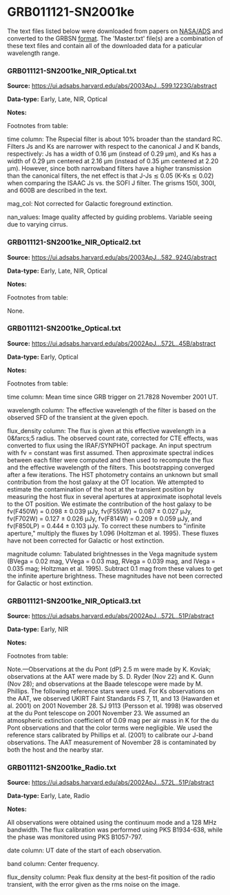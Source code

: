 # GRB011121-SN2001ke


The text files listed below were downloaded from papers on [NASA/ADS](https://ui.adsabs.harvard.edu) and converted to the GRBSN [format](https://github.com/GabrielF98/GRBSNWebtool/tree/master/Webtool/static/SourceData). The 'Master.txt' file(s) are a combination of these text files and contain all of the downloaded data for a paticular wavelength range.

### GRB011121-SN2001ke_NIR_Optical.txt


**Source:** https://ui.adsabs.harvard.edu/abs/2003ApJ...599.1223G/abstract

**Data-type:** Early, Late, NIR, Optical

**Notes:**

Footnotes from table:



time column: The Rspecial filter is about 10% broader than the standard RC. Filters Js and Ks are narrower with respect to the canonical J and K bands, respectively: Js has a width of 0.16 μm (instead of 0.29 μm), and Ks has a width of 0.29 μm centered at 2.16 μm (instead of 0.35 μm centered at 2.20 μm). However, since both narrowband filters have a higher transmission than the canonical filters, the net effect is that J-Js ≲ 0.05 (K-Ks ≲ 0.02) when comparing the ISAAC Js vs. the SOFI J filter. The grisms 150I, 300I, and 600B are described in the text.



mag_col: Not corrected for Galactic foreground extinction.



nan_values: Image quality affected by guiding problems. Variable seeing due to varying cirrus.

### GRB011121-SN2001ke_NIR_Optical2.txt


**Source:** https://ui.adsabs.harvard.edu/abs/2003ApJ...582..924G/abstract

**Data-type:** Early, Late, NIR, Optical

**Notes:**

Footnotes from table:

None.

### GRB011121-SN2001ke_Optical.txt


**Source:** https://ui.adsabs.harvard.edu/abs/2002ApJ...572L..45B/abstract

**Data-type:** Early, Optical

**Notes:**

Footnotes from table:



time column: Mean time since GRB trigger on 21.7828 November 2001 UT.



wavelength column: The effective wavelength of the filter is based on the observed SFD of the transient at the given epoch.



flux_density column: The flux is given at this effective wavelength in a 0&farcs;5 radius. The observed count rate, corrected for CTE effects, was converted to flux using the IRAF/SYNPHOT package. An input spectrum with fν = constant was first assumed. Then approximate spectral indices between each filter were computed and then used to recompute the flux and the effective wavelength of the filters. This bootstrapping converged after a few iterations. The HST photometry contains an unknown but small contribution from the host galaxy at the OT location. We attempted to estimate the contamination of the host at the transient position by measuring the host flux in several apertures at approximate isophotal levels to the OT position. We estimate the contribution of the host galaxy to be fν(F450W) = 0.098 ± 0.039 μJy, fν(F555W) = 0.087 ± 0.027 μJy, fν(F702W) = 0.127 ± 0.026 μJy, fν(F814W) = 0.209 ± 0.059 μJy, and fν(F850LP) = 0.444 ± 0.103 μJy. To correct these numbers to "infinite aperture," multiply the fluxes by 1.096 (Holtzman et al. 1995). These fluxes have not been corrected for Galactic or host extinction.



magnitude column: Tabulated brightnesses in the Vega magnitude system (BVega = 0.02 mag, VVega = 0.03 mag, RVega = 0.039 mag, and IVega = 0.035 mag; Holtzman et al. 1995). Subtract 0.1 mag from these values to get the infinite aperture brightness. These magnitudes have not been corrected for Galactic or host extinction.

### GRB011121-SN2001ke_NIR_Optical3.txt


**Source:** https://ui.adsabs.harvard.edu/abs/2002ApJ...572L..51P/abstract

**Data-type:** Early, NIR

**Notes:**

Footnotes from table:

Note.—Observations at the du Pont (dP) 2.5 m were made by K. Koviak; observations at the AAT were made by S. D. Ryder (Nov 22) and K. Gunn (Nov 28); and observations at the Baade telescope were made by M. Phillips. The following reference stars were used. For Ks observations on the AAT, we observed UKIRT Faint Standards FS 7, 11, and 13 (Hawarden et al. 2001) on 2001 November 28. SJ 9113 (Persson et al. 1998) was observed at the du Pont telescope on 2001 November 23. We assumed an atmospheric extinction coefficient of 0.09 mag per air mass in K for the du Pont observations and that the color terms were negligible. We used the reference stars calibrated by Phillips et al. (2001) to calibrate our J-band observations. The AAT measurement of November 28 is contaminated by both the host and the nearby star.

### GRB011121-SN2001ke_Radio.txt


**Source:** https://ui.adsabs.harvard.edu/abs/2002ApJ...572L..51P/abstract

**Data-type:** Early, Late, Radio

**Notes:**

All observations were obtained using the continuum mode and a 128 MHz bandwidth. The flux calibration was performed using PKS B1934-638, while the phase was monitored using PKS B1057-797.

date column: UT date of the start of each observation.

band column: Center frequency.

flux_density column: Peak flux density at the best-fit position of the radio transient, with the error given as the rms noise on the image.